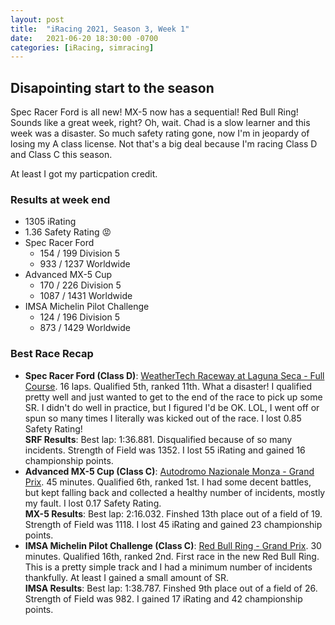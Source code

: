 ```yaml
---
layout: post
title:  "iRacing 2021, Season 3, Week 1"
date:   2021-06-20 18:30:00 -0700
categories: [iRacing, simracing]
---
```

## Disapointing start to the season

Spec Racer Ford is all new! MX-5 now has a sequential! Red Bull Ring! Sounds like a great week, right? Oh, wait. Chad is a slow learner and this week was a disaster. So much safety rating gone, now I'm in jeopardy of losing my A class license. Not that's a big deal because I'm racing Class D and Class C this season.

At least I got my particpation credit.

### Results at week end
* 1305 iRating
* 1.36 Safety Rating 😡
* Spec Racer Ford
  + 154 / 199 Division 5
  + 933 / 1237 Worldwide
* Advanced MX-5 Cup
  + 170 / 226 Division 5
  + 1087 / 1431 Worldwide
* IMSA Michelin Pilot Challenge
  + 124 / 196 Division 5
  + 873 / 1429 Worldwide

### Best Race Recap
* **Spec Racer Ford (Class D)**: [WeatherTech Raceway at Laguna Seca - Full Course](https://members.iracing.com/membersite/member/EventResult.do?&subsessionid=39305533). 16 laps. Qualified 5th, ranked 11th. What a disaster! I qualified pretty well and just wanted to get to the end of the race to pick up some SR. I didn't do well in practice, but I figured I'd be OK. LOL, I went off or spun so many times I literally was kicked out of the race. I lost 0.85 Safety Rating!  
**SRF Results**: Best lap: 1:36.881. Disqualified because of so many incidents. Strength of Field was 1352. I lost 55 iRating and gained 16 championship points.  
* **Advanced MX-5 Cup (Class C)**: [Autodromo Nazionale Monza - Grand Prix](https://members.iracing.com/membersite/member/EventResult.do?&subsessionid=39262453). 45 minutes. Qualified 6th, ranked 1st. I had some decent battles, but kept falling back and collected a healthy number of incidents, mostly my fault. I lost 0.17 Safety Rating.  
**MX-5 Results**: Best lap: 2:16.032. Finshed 13th place out of a field of 19. Strength of Field was 1118. I lost 45 iRating and gained 23 championship points.
* **IMSA Michelin Pilot Challenge (Class C)**: [Red Bull Ring - Grand Prix](https://members.iracing.com/membersite/member/EventResult.do?&subsessionid=39306734). 30 minutes. Qualified 16th, ranked 2nd. First race in the new Red Bull Ring. This is a pretty simple track and I had a minimum number of incidents thankfully. At least I gained a small amount of SR.  
**IMSA Results**: Best lap: 1:38.787. Finshed 9th place out of a field of 26. Strength of Field was 982. I gained 17 iRating and 42 championship points.
